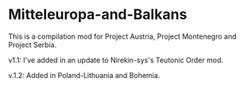 # Mitteleuropa-and-Balkans
This is a compilation mod for Project Austria, Project Montenegro and Project Serbia.

v1.1: I've added in an update to Nirekin-sys's Teutonic Order mod.

v.1.2: Added in Poland-Lithuania and Bohemia.
